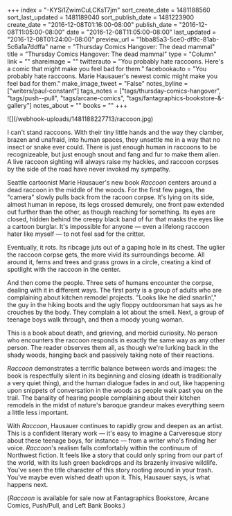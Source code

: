 +++
index = "-KYSi1ZwimCuLCKsT7jm"
sort_create_date = 1481188560
sort_last_updated = 1481189040
sort_publish_date = 1481223900
create_date = "2016-12-08T01:16:00-08:00"
publish_date = "2016-12-08T11:05:00-08:00"
date = "2016-12-08T11:05:00-08:00"
last_updated = "2016-12-08T01:24:00-08:00"
preview_url = "1bba85a3-5ce0-df9c-81ab-5c6a1a7ddffa"
name = "Thursday Comics Hangover: The dead mammal"
title = "Thursday Comics Hangover: The dead mammal"
type = "Column"
link = ""
shareimage = ""
twitterauto = "You probably hate raccoons. Here's a comic that might make you feel bad for them."
facebookauto = "You probably hate raccoons. Marie Hausauer's newest comic might make you feel bad for them."
make_image_tweet = "False"
notes_byline = ["writers/paul-constant"]
tags_notes = ["tags/thursday-comics-hangover", "tags/push--pull", "tags/arcane-comics", "tags/fantagraphics-bookstore-&amp;-gallery"]
notes_about = ""
books = ""
+++
<p class="image">![](/webhook-uploads/1481188227713/raccoon.jpg)</p>

I can't stand raccoons. With their tiny little hands and the way they clamber, brazen and unafraid, into human spaces, they unsettle me in a way that no insect or snake ever could. There is just enough human in raccoons to be recognizeable, but just enough snout and fang and fur to make them alien. A live raccoon sighting will always raise my hackles, and raccoon corpses by the side of the road have never invoked my sympathy.

Seattle cartoonist Marie Hausauer's new book *Raccoon* centers around a dead raccoon in the middle of the woods. For the first few pages, the "camera" slowly pulls back from the racoon corpse. It's lying on its side, almost human in repose, its legs crossed demurely, one front paw extended out further than the other, as though reaching for something. Its eyes are closed, hidden behind the creepy black band of fur that masks the eyes like a cartoon burglar. It's impossible for anyone — even a lifelong raccoon hater like myself — to not feel sad for the critter.

Eventually, it rots. Its ribcage juts out of a gaping hole in its chest. The uglier the raccoon corpse gets, the more vivid its surroundings become. All around it, ferns and trees and grass grows in a circle, creating a kind of spotlight with the raccoon in the center. 

And then come the people. Three sets of humans encounter the corpse, dealing with it in different ways. The first party is a group of adults who are complaining about kitchen remodel projects. "Looks like he died snarlin'," the guy in the hiking boots and the ugly floppy outdoorsman hat says as he crouches by the body. They complain a lot about the smell. Next, a group of teenage boys walk through, and then a moody young woman.

This is a book about death, and grieving, and morbid curiosity. No person who encounters the raccoon responds in exactly the same way as any other person. The reader observes them all, as though we're lurking back in the shady woods, hanging back and passively taking note of their reactions.

*Raccoon* demonstrates a terrific balance between words and images: the book is respectfully silent in its beginning and closing (death is traditionally a very quiet thing), and the human dialogue fades in and out, like happening upon snippets of conversation in the woods as people walk past you on the trail. The banality of hearing people complaining about their kitchen remodels in the midst of nature's baroque grandeur makes everything seem a little less important.

With *Raccoon*, Hausauer continues to rapidly grow and deepen as an artist. This is a confident literary work — it's easy to imagine a Carveresque story about these teenage boys, for instance — from a writer who's finding her voice. *Raccoon*'s realism falls comfortably within the continuum of Northwest fiction. It feels like a story that could only spring from our part of the world, with its lush green backdrops and its brazenly invasive wildlife. You've seen the title character of this story rooting around in your trash. You've maybe even wished death upon it. This, Hausauer says, is what happens next.

(*Raccoon* is available for sale now at Fantagraphics Bookstore, Arcane Comics, Push/Pull, and Left Bank Books.)